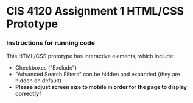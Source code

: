 # CIS 4120 Assignment 1 HTML/CSS Prototype

### Instructions for running code

This HTML/CSS prototype has interactive elements, which include:
- Checkboxes ("Exclude")
- "Advanced Search Filters" can be hidden and expanded (they are hidden on default)
- **Please adjust screen size to mobile in order for the page to display correctly!**
